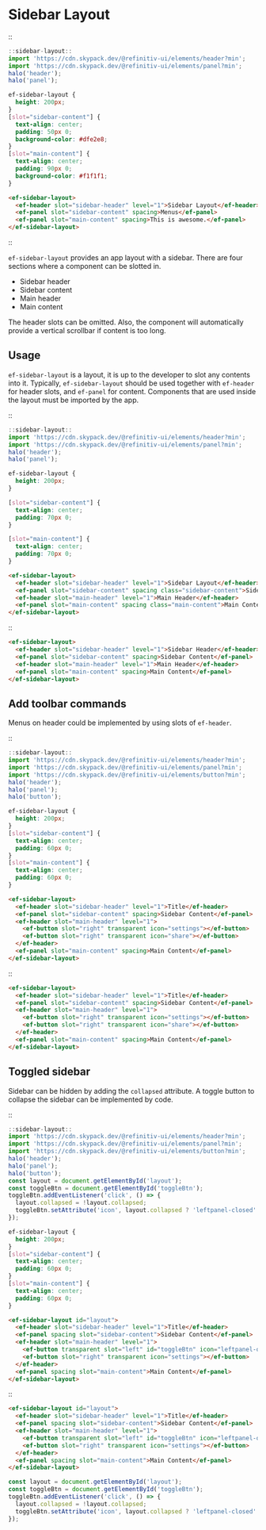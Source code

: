 <!--
type: page
title: Sidebar Layout
location: ./elements/sidebar-layout
layout: default
-->

# Sidebar Layout
::
```javascript
::sidebar-layout::
import 'https://cdn.skypack.dev/@refinitiv-ui/elements/header?min';
import 'https://cdn.skypack.dev/@refinitiv-ui/elements/panel?min';
halo('header');
halo('panel');
```
```css
ef-sidebar-layout {
  height: 200px;
}
[slot="sidebar-content"] {
  text-align: center;
  padding: 50px 0;
  background-color: #dfe2e8;
}
[slot="main-content"] {
  text-align: center;
  padding: 90px 0;
  background-color: #f1f1f1;
}
```
```html
<ef-sidebar-layout>
  <ef-header slot="sidebar-header" level="1">Sidebar Layout</ef-header>
  <ef-panel slot="sidebar-content" spacing>Menus</ef-panel>
  <ef-panel slot="main-content" spacing>This is awesome.</ef-panel>
</ef-sidebar-layout>
```
::

`ef-sidebar-layout` provides an app layout with a sidebar. There are four sections where a component can be slotted in.

* Sidebar header
* Sidebar content
* Main header
* Main content

The header slots can be omitted. Also, the component will automatically provide a vertical scrollbar if content is too long.

## Usage
`ef-sidebar-layout` is a layout, it is up to the developer to slot any contents into it. Typically, `ef-sidebar-layout` should be used together with `ef-header` for header slots, and `ef-panel` for content. Components that are used inside the layout must be imported by the app.

::
```javascript
::sidebar-layout::
import 'https://cdn.skypack.dev/@refinitiv-ui/elements/header?min';
import 'https://cdn.skypack.dev/@refinitiv-ui/elements/panel?min';
halo('header');
halo('panel');
```
```css
ef-sidebar-layout {
  height: 200px;
}

[slot="sidebar-content"] {
  text-align: center;
  padding: 70px 0;
}

[slot="main-content"] {
  text-align: center;
  padding: 70px 0;
}
```
```html
<ef-sidebar-layout>
  <ef-header slot="sidebar-header" level="1">Sidebar Layout</ef-header>
  <ef-panel slot="sidebar-content" spacing class="sidebar-content">Sidebar Content</ef-panel>
  <ef-header slot="main-header" level="1">Main Header</ef-header>
  <ef-panel slot="main-content" spacing class="main-content">Main Content</ef-panel>
</ef-sidebar-layout>
```
::

```html
<ef-sidebar-layout>
  <ef-header slot="sidebar-header" level="1">Sidebar Header</ef-header>
  <ef-panel slot="sidebar-content" spacing>Sidebar Content</ef-panel>
  <ef-header slot="main-header" level="1">Main Header</ef-header>
  <ef-panel slot="main-content" spacing>Main Content</ef-panel>
</ef-sidebar-layout>
```

## Add toolbar commands
Menus on header could be implemented by using slots of `ef-header`.

::
```javascript
::sidebar-layout::
import 'https://cdn.skypack.dev/@refinitiv-ui/elements/header?min';
import 'https://cdn.skypack.dev/@refinitiv-ui/elements/panel?min';
import 'https://cdn.skypack.dev/@refinitiv-ui/elements/button?min';
halo('header');
halo('panel');
halo('button');
```
```css
ef-sidebar-layout {
  height: 200px;
}
[slot="sidebar-content"] {
  text-align: center;
  padding: 60px 0;
}
[slot="main-content"] {
  text-align: center;
  padding: 60px 0;
}
```
```html
<ef-sidebar-layout>
  <ef-header slot="sidebar-header" level="1">Title</ef-header>
  <ef-panel slot="sidebar-content" spacing>Sidebar Content</ef-panel>
  <ef-header slot="main-header" level="1">
    <ef-button slot="right" transparent icon="settings"></ef-button>
    <ef-button slot="right" transparent icon="share"></ef-button>
  </ef-header>
  <ef-panel slot="main-content" spacing>Main Content</ef-panel>
</ef-sidebar-layout>
```
::

```html
<ef-sidebar-layout>
  <ef-header slot="sidebar-header" level="1">Title</ef-header>
  <ef-panel slot="sidebar-content" spacing>Sidebar Content</ef-panel>
  <ef-header slot="main-header" level="1">
    <ef-button slot="right" transparent icon="settings"></ef-button>
    <ef-button slot="right" transparent icon="share"></ef-button>
  </ef-header>
  <ef-panel slot="main-content" spacing>Main Content</ef-panel>
</ef-sidebar-layout>
```

## Toggled sidebar
Sidebar can be hidden by adding the `collapsed` attribute. A toggle button to collapse the sidebar can be implemented by code.

::
```javascript
::sidebar-layout::
import 'https://cdn.skypack.dev/@refinitiv-ui/elements/header?min';
import 'https://cdn.skypack.dev/@refinitiv-ui/elements/panel?min';
import 'https://cdn.skypack.dev/@refinitiv-ui/elements/button?min';
halo('header');
halo('panel');
halo('button');
const layout = document.getElementById('layout');
const toggleBtn = document.getElementById('toggleBtn');
toggleBtn.addEventListener('click', () => {
  layout.collapsed = !layout.collapsed;
  toggleBtn.setAttribute('icon', layout.collapsed ? 'leftpanel-closed' : 'leftpanel-open');
});
```
```css
ef-sidebar-layout {
  height: 200px;
}
[slot="sidebar-content"] {
  text-align: center;
  padding: 60px 0;
}
[slot="main-content"] {
  text-align: center;
  padding: 60px 0;
}
```
```html
<ef-sidebar-layout id="layout">
  <ef-header slot="sidebar-header" level="1">Title</ef-header>
  <ef-panel spacing slot="sidebar-content">Sidebar Content</ef-panel>
  <ef-header slot="main-header" level="1">
    <ef-button transparent slot="left" id="toggleBtn" icon="leftpanel-open"></ef-button>
    <ef-button slot="right" transparent icon="settings"></ef-button>
  </ef-header>
  <ef-panel spacing slot="main-content">Main Content</ef-panel>
</ef-sidebar-layout>
```
::

```html
<ef-sidebar-layout id="layout">
  <ef-header slot="sidebar-header" level="1">Title</ef-header>
  <ef-panel spacing slot="sidebar-content">Sidebar Content</ef-panel>
  <ef-header slot="main-header" level="1">
    <ef-button transparent slot="left" id="toggleBtn" icon="leftpanel-open"></ef-button>
    <ef-button slot="right" transparent icon="settings"></ef-button>
  </ef-header>
  <ef-panel spacing slot="main-content">Main Content</ef-panel>
</ef-sidebar-layout>
```
```javascript
const layout = document.getElementById('layout');
const toggleBtn = document.getElementById('toggleBtn');
toggleBtn.addEventListener('click', () => {
  layout.collapsed = !layout.collapsed;
  toggleBtn.setAttribute('icon', layout.collapsed ? 'leftpanel-closed' : 'leftpanel-open');
});
```
